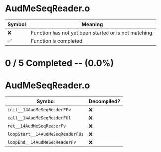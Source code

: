 # AudMeSeqReader.o
| Symbol | Meaning 
| ------------- | ------------- 
| :x: | Function has not yet been started or is not matching. 
| :white_check_mark: | Function is completed. 


# 0 / 5 Completed -- (0.0%)
# AudMeSeqReader.o
| Symbol | Decompiled? |
| ------------- | ------------- |
| `init__14AudMeSeqReaderFPv` | :x: |
| `call__14AudMeSeqReaderFUl` | :x: |
| `ret__14AudMeSeqReaderFv` | :x: |
| `loopStart__14AudMeSeqReaderFUs` | :x: |
| `loopEnd__14AudMeSeqReaderFv` | :x: |
